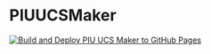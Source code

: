 # PIUUCSMaker

[![Build and Deploy PIU UCS Maker to GitHub Pages](https://github.com/infhyroyage/PIUUCSMaker/actions/workflows/build-deploy-pages.yaml/badge.svg)](https://github.com/infhyroyage/PIUUCSMaker/actions/workflows/build-deploy-pages.yaml)

